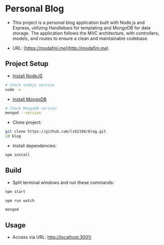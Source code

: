 # Personal Blog
- This project is a personal blog application built with Node.js and Express, utilizing Handlebars for templating and MongoDB for data storage. The application follows the MVC architecture, with controllers, models, and routes to ensure a clean and maintainable codebase.

- URL: [https://modafini.me](http://modafini.me)

## Project Setup

- [Install NodeJS](https://nodejs.org/en/download/package-manager)

```bash
# Check nodejs version
node -v
```

- [Install MongoDB](https://www.mongodb.com/docs/manual/installation/)

```bash
# Check MongoDB version
mongod --version
```

- Clone project:

```bash
git clone https://github.com/lvb2104/blog.git
cd blog
```

- Install dependencies:

```bash
npm install
```

## Build

- Split terminal windows and run these commands:

```bash
npm start
```

```bash
npm run watch
```

```bash
mongod
```

## Usage
- Access via URL: [http://localhost:3001/](http://localhost:3001/)
